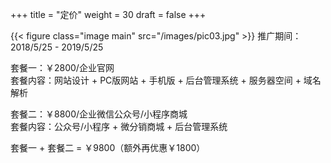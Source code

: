 +++
title = "定价"
weight = 30
draft = false
+++

{{< figure class="image main" src="/images/pic03.jpg" >}}
推广期间：2018/5/25 - 2019/5/25  

套餐一：￥2800/企业官网  
套餐内容：网站设计 + PC版网站 + 手机版 + 后台管理系统 + 服务器空间 + 域名解析  
  
套餐二：￥8800/企业微信公众号/小程序商城  
套餐内容：公众号/小程序 + 微分销商城 + 后台管理系统  
  
套餐一 + 套餐二 = ￥9800（额外再优惠￥1800）  